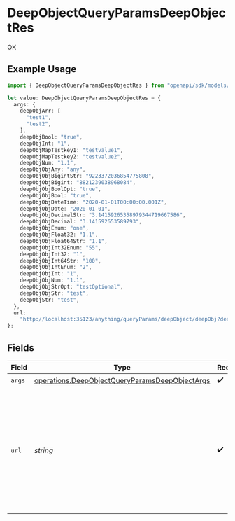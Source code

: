 # DeepObjectQueryParamsDeepObjectRes

OK

## Example Usage

```typescript
import { DeepObjectQueryParamsDeepObjectRes } from "openapi/sdk/models/operations";

let value: DeepObjectQueryParamsDeepObjectRes = {
  args: {
    deepObjArr: [
      "test1",
      "test2",
    ],
    deepObjBool: "true",
    deepObjInt: "1",
    deepObjMapTestkey1: "testvalue1",
    deepObjMapTestkey2: "testvalue2",
    deepObjNum: "1.1",
    deepObjObjAny: "any",
    deepObjObjBigintStr: "9223372036854775808",
    deepObjObjBigint: "8821239038968084",
    deepObjObjBoolOpt: "true",
    deepObjObjBool: "true",
    deepObjObjDateTime: "2020-01-01T00:00:00.001Z",
    deepObjObjDate: "2020-01-01",
    deepObjObjDecimalStr: "3.14159265358979344719667586",
    deepObjObjDecimal: "3.141592653589793",
    deepObjObjEnum: "one",
    deepObjObjFloat32: "1.1",
    deepObjObjFloat64Str: "1.1",
    deepObjObjInt32Enum: "55",
    deepObjObjInt32: "1",
    deepObjObjInt64Str: "100",
    deepObjObjIntEnum: "2",
    deepObjObjInt: "1",
    deepObjObjNum: "1.1",
    deepObjObjStrOpt: "testOptional",
    deepObjObjStr: "test",
    deepObjStr: "test",
  },
  url:
    "http://localhost:35123/anything/queryParams/deepObject/deepObj?deepObj[arr]=test1&deepObj[arr]=test2&deepObj[bool]=true&deepObj[int]=1&deepObj[map][testkey1]=testvalue1&deepObj[map][testkey2]=testvalue2&deepObj[num]=1.1&deepObj[obj][any]=any&deepObj[obj][bigintStr]=9223372036854775808&deepObj[obj][bigint]=8821239038968084&deepObj[obj][boolOpt]=true&deepObj[obj][bool]=true&deepObj[obj][dateTime]=2020-01-01T00%3A00%3A00.001Z&deepObj[obj][date]=2020-01-01&deepObj[obj][decimalStr]=3.14159265358979344719667586&deepObj[obj][decimal]=3.141592653589793&deepObj[obj][enum]=one&deepObj[obj][float32]=1.1&deepObj[obj][float64Str]=1.1&deepObj[obj][int32Enum]=55&deepObj[obj][int32]=1&deepObj[obj][int64Str]=100&deepObj[obj][intEnum]=2&deepObj[obj][int]=1&deepObj[obj][num]=1.1&deepObj[obj][strOpt]=testOptional&deepObj[obj][str]=test&deepObj[str]=test",
};
```

## Fields

| Field                                                                                                                                                                                                                                                                                                                                                                                                                                                                                                                                                                                                                                                                                                                                                                                                                                                                         | Type                                                                                                                                                                                                                                                                                                                                                                                                                                                                                                                                                                                                                                                                                                                                                                                                                                                                          | Required                                                                                                                                                                                                                                                                                                                                                                                                                                                                                                                                                                                                                                                                                                                                                                                                                                                                      | Description                                                                                                                                                                                                                                                                                                                                                                                                                                                                                                                                                                                                                                                                                                                                                                                                                                                                   | Example                                                                                                                                                                                                                                                                                                                                                                                                                                                                                                                                                                                                                                                                                                                                                                                                                                                                       |
| ----------------------------------------------------------------------------------------------------------------------------------------------------------------------------------------------------------------------------------------------------------------------------------------------------------------------------------------------------------------------------------------------------------------------------------------------------------------------------------------------------------------------------------------------------------------------------------------------------------------------------------------------------------------------------------------------------------------------------------------------------------------------------------------------------------------------------------------------------------------------------- | ----------------------------------------------------------------------------------------------------------------------------------------------------------------------------------------------------------------------------------------------------------------------------------------------------------------------------------------------------------------------------------------------------------------------------------------------------------------------------------------------------------------------------------------------------------------------------------------------------------------------------------------------------------------------------------------------------------------------------------------------------------------------------------------------------------------------------------------------------------------------------- | ----------------------------------------------------------------------------------------------------------------------------------------------------------------------------------------------------------------------------------------------------------------------------------------------------------------------------------------------------------------------------------------------------------------------------------------------------------------------------------------------------------------------------------------------------------------------------------------------------------------------------------------------------------------------------------------------------------------------------------------------------------------------------------------------------------------------------------------------------------------------------- | ----------------------------------------------------------------------------------------------------------------------------------------------------------------------------------------------------------------------------------------------------------------------------------------------------------------------------------------------------------------------------------------------------------------------------------------------------------------------------------------------------------------------------------------------------------------------------------------------------------------------------------------------------------------------------------------------------------------------------------------------------------------------------------------------------------------------------------------------------------------------------- | ----------------------------------------------------------------------------------------------------------------------------------------------------------------------------------------------------------------------------------------------------------------------------------------------------------------------------------------------------------------------------------------------------------------------------------------------------------------------------------------------------------------------------------------------------------------------------------------------------------------------------------------------------------------------------------------------------------------------------------------------------------------------------------------------------------------------------------------------------------------------------- |
| `args`                                                                                                                                                                                                                                                                                                                                                                                                                                                                                                                                                                                                                                                                                                                                                                                                                                                                        | [operations.DeepObjectQueryParamsDeepObjectArgs](../../../sdk/models/operations/deepobjectqueryparamsdeepobjectargs.md)                                                                                                                                                                                                                                                                                                                                                                                                                                                                                                                                                                                                                                                                                                                                                       | :heavy_check_mark:                                                                                                                                                                                                                                                                                                                                                                                                                                                                                                                                                                                                                                                                                                                                                                                                                                                            | N/A                                                                                                                                                                                                                                                                                                                                                                                                                                                                                                                                                                                                                                                                                                                                                                                                                                                                           |                                                                                                                                                                                                                                                                                                                                                                                                                                                                                                                                                                                                                                                                                                                                                                                                                                                                               |
| `url`                                                                                                                                                                                                                                                                                                                                                                                                                                                                                                                                                                                                                                                                                                                                                                                                                                                                         | *string*                                                                                                                                                                                                                                                                                                                                                                                                                                                                                                                                                                                                                                                                                                                                                                                                                                                                      | :heavy_check_mark:                                                                                                                                                                                                                                                                                                                                                                                                                                                                                                                                                                                                                                                                                                                                                                                                                                                            | N/A                                                                                                                                                                                                                                                                                                                                                                                                                                                                                                                                                                                                                                                                                                                                                                                                                                                                           | http://localhost:35123/anything/queryParams/deepObject/deepObj?deepObj[arr]=test1&deepObj[arr]=test2&deepObj[bool]=true&deepObj[int]=1&deepObj[map][testkey1]=testvalue1&deepObj[map][testkey2]=testvalue2&deepObj[num]=1.1&deepObj[obj][any]=any&deepObj[obj][bigintStr]=9223372036854775808&deepObj[obj][bigint]=8821239038968084&deepObj[obj][boolOpt]=true&deepObj[obj][bool]=true&deepObj[obj][dateTime]=2020-01-01T00%3A00%3A00.001Z&deepObj[obj][date]=2020-01-01&deepObj[obj][decimalStr]=3.14159265358979344719667586&deepObj[obj][decimal]=3.141592653589793&deepObj[obj][enum]=one&deepObj[obj][float32]=1.1&deepObj[obj][float64Str]=1.1&deepObj[obj][int32Enum]=55&deepObj[obj][int32]=1&deepObj[obj][int64Str]=100&deepObj[obj][intEnum]=2&deepObj[obj][int]=1&deepObj[obj][num]=1.1&deepObj[obj][strOpt]=testOptional&deepObj[obj][str]=test&deepObj[str]=test |
